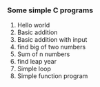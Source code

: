 ### Some simple C programs

1) Hello world
2) Basic addition
3) Basic addition with input
4) find big of two numbers
5) Sum of n numbers
6) find leap year
7) Simple loop
8) Simple function program
